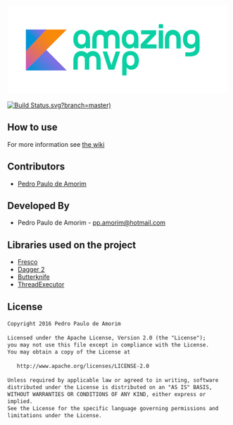 ![Logo 1][1]

[![Build Status](https://api.travis-ci.org/ppamorim/Amazing-MVP).svg?branch=master)](https://travis-ci.org/ppamorim/Amazing-MVP)

How to use
----------

 For more information see [the wiki][2]


Contributors
------------

* [Pedro Paulo de Amorim][3]

Developed By
------------

* Pedro Paulo de Amorim - <pp.amorim@hotmail.com>

Libraries used on the project
------------------------------------

* [Fresco][13]
* [Dagger 2][16]
* [Butterknife][18]
* [ThreadExecutor][19]

License
-------

    Copyright 2016 Pedro Paulo de Amorim

    Licensed under the Apache License, Version 2.0 (the "License");
    you may not use this file except in compliance with the License.
    You may obtain a copy of the License at

       http://www.apache.org/licenses/LICENSE-2.0

    Unless required by applicable law or agreed to in writing, software
    distributed under the License is distributed on an "AS IS" BASIS,
    WITHOUT WARRANTIES OR CONDITIONS OF ANY KIND, either express or implied.
    See the License for the specific language governing permissions and
    limitations under the License.

[2]: http://memesvault.com/wp-content/uploads/Troll-Dad-Dance-Meme-11.gif
[3]: https://github.com/ppamorim/
[616]: https://github.com/leonardoxh
[1]: ./art/amazing_mvp_kotlin.png
[13]: https://github.com/facebook/fresco
[16]: https://github.com/google/dagger
[18]: https://github.com/JakeWharton/butterknife
[19]: https://github.com/ppamorim/ThreadExecutor
